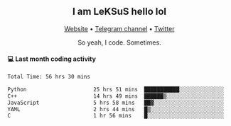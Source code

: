 <h2 align="center">I am LeKSuS hello lol</h2>
<div align="center">
  <a href="https://leksus.net">Website</a> •
  <a href="https://t.me/leksus_was_here">Telegram channel</a> •
  <a href="https://twitter.com/___LeKSuS___">Twitter</a>
</div>
<p align="center">So yeah, I code. Sometimes.</p>

#### :computer: Last month coding activity
<!--START_SECTION:waka-->

```txt
Total Time: 56 hrs 30 mins

Python                     25 hrs 51 mins  ███████████░░░░░░░░░░░░░░   44.59 %
C++                        14 hrs 49 mins  ██████▒░░░░░░░░░░░░░░░░░░   25.57 %
JavaScript                 5 hrs 58 mins   ██▓░░░░░░░░░░░░░░░░░░░░░░   10.29 %
YAML                       2 hrs 44 mins   █▒░░░░░░░░░░░░░░░░░░░░░░░   04.73 %
C                          1 hr 56 mins    █░░░░░░░░░░░░░░░░░░░░░░░░   03.34 %
```

<!--END_SECTION:waka-->

<!-- flag{4_l0t_0f_1nter35t1ng_th1ng5_4r3_1n_publ1c_d0m41n} -->
